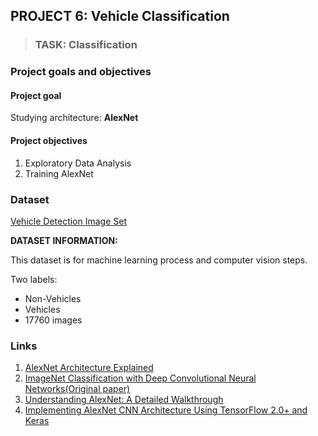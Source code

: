 ## PROJECT 6: Vehicle Classification


> ### TASK: Classification

### Project goals and objectives

#### Project goal

Studying architecture: **AlexNet**

#### Project objectives

1. Exploratory Data Analysis
2. Training AlexNet

### Dataset

[Vehicle Detection Image Set](https://www.kaggle.com/brsdincer/vehicle-detection-image-set/code)

**DATASET INFORMATION:**

This dataset is for machine learning process and computer vision steps.

Two labels:
- Non-Vehicles
- Vehicles
- 17760 images


### Links
1. [AlexNet Architecture Explained](https://medium.com/analytics-vidhya/alexnet-architecture-explained-5d19e3dca2bb)
2. [ImageNet Classification with Deep Convolutional Neural Networks(Original paper)](https://papers.nips.cc/paper/2012/file/c399862d3b9d6b76c8436e924a68c45b-Paper.pdf)
3. [Understanding AlexNet: A Detailed Walkthrough](https://towardsdatascience.com/understanding-alexnet-a-detailed-walkthrough-20cd68a490aa)
4. [Implementing AlexNet CNN Architecture Using TensorFlow 2.0+ and Keras](https://towardsdatascience.com/implementing-alexnet-cnn-architecture-using-tensorflow-2-0-and-keras-2113e090ad98)

